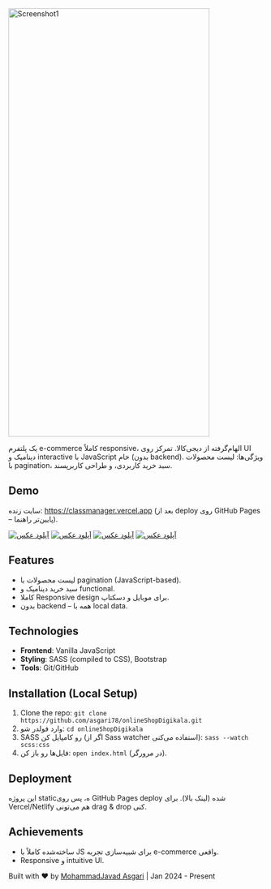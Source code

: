 <img width="396" styles="margin:'0 auto'" height="845" alt="Screenshot1" src="https://github.com/user-attachments/assets/e4aad99b-5439-4bfc-b203-e6e705bb6ca1" />


یک پلتفرم e-commerce کاملاً responsive، الهام‌گرفته از دیجی‌کالا. تمرکز روی UI دینامیک و interactive با JavaScript خام (بدون backend). ویژگی‌ها: لیست محصولات با pagination، سبد خرید کاربردی، و طراحی کاربرپسند.

## Demo
سایت زنده: https://classmanager.vercel.app
(بعد از deploy روی GitHub Pages – پایین‌تر راهنما).


<a href="https://uupload.ir/view/screenshot1_8etc.png" target="_blank"><img src="https://s6.uupload.ir/files/screenshot1_8etc_thumb.png" border="0" alt="آپلود عکس" /></a>
<a href="https://uupload.ir/view/screenshot3_3drq.png" target="_blank"><img src="https://s6.uupload.ir/files/screenshot3_3drq_thumb.png" border="0" alt="آپلود عکس" /></a>
<a href="https://uupload.ir/view/screenshot2_u0fr.png" target="_blank"><img src="https://s6.uupload.ir/files/screenshot2_u0fr_thumb.png" border="0" alt="آپلود عکس" /></a>
<a href="https://uupload.ir/view/screenshot4_wjf2.png" target="_blank"><img src="https://s6.uupload.ir/files/screenshot4_wjf2_thumb.png" border="0" alt="آپلود عکس" /></a>


## Features
- لیست محصولات با pagination (JavaScript-based).
- سبد خرید دینامیک و functional.
- کاملا Responsive design برای موبایل و دسکتاپ.
- بدون backend – همه با local data.

## Technologies
- **Frontend**: Vanilla JavaScript
- **Styling**: SASS (compiled to CSS), Bootstrap
- **Tools**: Git/GitHub

## Installation (Local Setup)
1. Clone the repo: `git clone https://github.com/asgari78/onlineShopDigikala.git`
2. وارد فولدر شو: `cd onlineShopDigikala`
3. SASS رو کامپایل کن (اگر از Sass watcher استفاده می‌کنی): `sass --watch scss:css`
4. فایل‌ها رو باز کن: `open index.html` (در مرورگر).

## Deployment
این پروژه staticه، پس روی GitHub Pages deploy شده (لینک بالا). برای Vercel/Netlify هم می‌تونی drag & drop کنی.

## Achievements
- ساخته‌شده کاملاً با JS برای شبیه‌سازی تجربه e-commerce واقعی.
- Responsive و intuitive UI.

Built with ❤️ by [MohammadJavad Asgari](https://github.com/asgari78) | Jan 2024 - Present